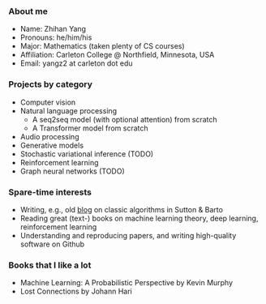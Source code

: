 ### About me

- Name: Zhihan Yang
- Pronouns: he/him/his
- Major: Mathematics (taken plenty of CS courses)
- Affiliation: Carleton College @ Northfield, Minnesota, USA
- Email: yangz2 at carleton dot edu

### Projects by category

- Computer vision
- Natural language processing
    - A seq2seq model (with optional attention) from scratch
    - A Transformer model from scratch
- Audio processing
- Generative models
- Stochastic variational inference (TODO)
- Reinforcement learning
- Graph neural networks (TODO)

### Spare-time interests

- Writing, e.g., old [blog](https://zhihanyang2022.github.io/rl) on classic algorithms in Sutton & Barto
- Reading great (text-) books on machine learning theory, deep learning, reinforcement learning
- Understanding and reproducing papers, and writing high-quality software on Github

### Books that I like a lot

- Machine Learning: A Probabilistic Perspective by Kevin Murphy
- Lost Connections by Johann Hari
